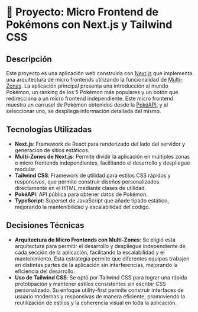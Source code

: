# 🧩 Proyecto: Micro Frontend de Pokémons con Next.js y Tailwind CSS

## Descripción

Este proyecto es una aplicación web construida con [Next.js](https://nextjs.org/) que implementa una arquitectura de micro frontends utilizando la funcionalidad de [Multi-Zones](https://nextjs.org/docs/pages/building-your-application/deploying/multi-zones). La aplicación principal presenta una introducción al mundo Pokémon, un ranking de los 5 Pokémon más populares y un botón que redirecciona a un micro frontend independiente. Este micro frontend muestra un carrusel de Pokémon obtenidos desde la [PokéAPI](https://pokeapi.co/), y al seleccionar uno, se despliega información detallada del mismo.

## Tecnologías Utilizadas

- **Next.js**: Framework de React para renderizado del lado del servidor y generación de sitios estáticos.
- **Multi-Zones de Next.js**: Permite dividir la aplicación en múltiples zonas o micro frontends independientes, facilitando el desarrollo y despliegue modular.
- **Tailwind CSS**: Framework de utilidad para estilos CSS rápidos y responsivos, que permite construir diseños personalizados directamente en el HTML mediante clases de utilidad.
- **PokéAPI**: API pública para obtener datos de Pokémon.
- **TypeScript**: Superset de JavaScript que añade tipado estático, mejorando la mantenibilidad y escalabilidad del código.

## Decisiones Técnicas

- **Arquitectura de Micro Frontends con Multi-Zones**: Se eligió esta arquitectura para permitir el desarrollo y despliegue independiente de cada sección de la aplicación, facilitando la escalabilidad y el mantenimiento. Esta estrategia permite que diferentes equipos trabajen en distintas partes de la aplicación sin interferencias, mejorando la eficiencia del desarrollo.
- **Uso de Tailwind CSS**: Se optó por Tailwind CSS para lograr una rápida prototipación y mantener estilos consistentes sin escribir CSS personalizado. Su enfoque utility-first permite construir interfaces de usuario modernas y responsivas de manera eficiente, promoviendo la reutilización de estilos y la coherencia visual en toda la aplicación.
